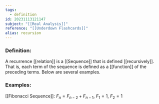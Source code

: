 ```yaml
---
tags:
  - definition
id: 20231113121147
subject: "[[Real Analysis]]"
reference: "[[Underdown Flashcards]]"
alias: recursion
---
```

### Definition:
A recurrence [[relation]] is a [[Sequence]] that is defined [[recursively]]. That is, each term of the sequence is defined as a [[function]] of the preceding terms. Below are several examples.
### Examples:
[[Fibonacci Sequence]]: $F_{n}= F_{n-2} + F_{n-1},\ F_{1}= 1,\ F_{2} = 1$
